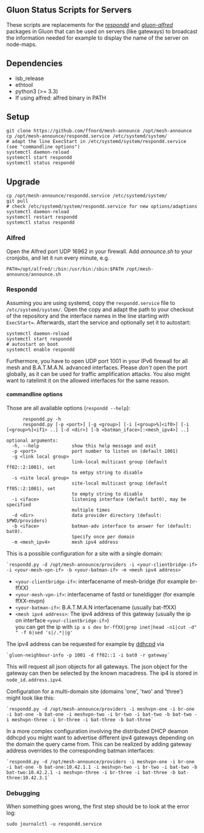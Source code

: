 Gluon Status Scripts for Servers
--------------------------------

These scripts are replacements for the *[respondd]* and *[gluon-alfred]*
packages in Gluon that can be used on servers (like gateways) to broadcast the
information needed for example to display the name of the server on node-maps.

[respondd]: https://github.com/freifunk-gluon/packages/tree/master/net/respondd
[gluon-alfred]: https://github.com/freifunk-gluon/gluon/tree/master/package/gluon-alfred

## Dependencies

 * lsb\_release
 * ethtool
 * python3 (>= 3.3)
 * If using alfred: alfred binary in PATH

## Setup

    git clone https://github.com/ffnord/mesh-announce /opt/mesh-announce
    cp /opt/mesh-announce/respondd.service /etc/systemd/system/
    # adapt the line ExecStart in /etc/systemd/system/respondd.service (see "commandline options")
    systemctl daemon-reload
    systemctl start respondd
    systemctl status respondd

     
## Upgrade

    cp /opt/mesh-announce/respondd.service /etc/systemd/system/
    git pull
    # check /etc/systemd/system/respondd.service for new options/adaptions
    systemctl daemon-reload
    systemctl restart respondd
    systemctl status respondd

### Alfred

Open the Alfred port UDP 16962 in your firewall. Add _announce.sh_ to your
cronjobs, and let it run every minute, e.g.

    PATH=/opt/alfred/:/bin:/usr/bin:/sbin:$PATH /opt/mesh-announce/announce.sh

### Respondd

Assuming you are using systemd, copy the `respondd.service` file to
`/etc/systemd/system/`. Open the copy and adapt the path to your checkout of
the repository and the interface names in the line starting with `ExecStart=`.
Afterwards, start the service and optionally set it to autostart:

    systemctl daemon-reload
    systemctl start respondd
    # autostart on boot
    systemctl enable respondd

Furthermore, you have to open UDP port 1001 in your IPv6 firewall for all mesh
and B.A.T.M.A.N. advanced interfaces. Please *don't* open the port globally, as
it can be used for traffic amplification attacks. You also might want to
ratelimit it on the allowed interfaces for the same reason.

#### commandline options

Those are all available options (`respondd --help`):

```
      respondd.py -h
      respondd.py [-p <port>] [-g <group>] [-i [<group>%]<if0>] [-i [<group>%]<if1> ..] [-d <dir>] [-b <batman_iface>[:<mesh_ipv4>] ..]

optional arguments:
  -h, --help            show this help message and exit
  -p <port>             port number to listen on (default 1001)
  -g <link local group>
                        link-local multicast group (default ff02::2:1001), set
                        to emtpy string to disable
  -s <site local group>
                        site-local multicast group (default ff05::2:1001), set
                        to empty string to disable
  -i <iface>            listening interface (default bat0), may be specified
                        multiple times
  -d <dir>              data provider directory (default: $PWD/providers)
  -b <iface>            batman-adv interface to answer for (default: bat0).
                        Specify once per domain
  -m <mesh_ipv4>        mesh ipv4 address
```

This is a possible configuration for a site with a single domain:

    `respondd.py -d /opt/mesh-announce/providers -i <your-clientbridge-if> -i <your-mesh-vpn-if> -b <your-batman-if> -m <mesh ipv4 address>`

 * `<your-clientbridge-if>`: interfacename of mesh-bridge (for example br-ffXX)
 * `<your-mesh-vpn-if>`: interfacename of fastd or tuneldigger (for example ffXX-mvpn)
 * `<your-batman-if>`: B.A.T.M.A.N interfacename (usually bat-ffXX)
 * `<mesh ipv4 address>`: The ipv4 address of this gateway (usually the ip on interface `<your-clientbridge-if>`)  
    you can get the ip with `ip a s dev br-ffXX|grep inet|head -n1|cut -d" " -f 6|sed 's|/.*||g'`
    
The ipv4 address can be requested for example by
[ddhcpd](https://github.com/TobleMiner/gluon-sargon/blob/feature-respondd-gateway-update/ddhcpd/files/usr/sbin/ddhcpd-gateway-update#L3)
via

    `gluon-neighbour-info -p 1001 -d ff02::1 -i bat0 -r gateway`
    
This will request all json objects for all gateways. The json object for the
gateway can then be selected by the known macadress. The ip4 is stored in
`node_id.address.ipv4`.

Configuration for a multi-domain site (domains 'one', 'two' and 'three') might look like this:

    `respondd.py -d /opt/mesh-announce/providers -i meshvpn-one -i br-one -i bat-one -b bat-one -i meshvpn-two -i br-two -i bat-two -b bat-two -i meshvpn-three -i br-three -i bat-three -b bat-three`

In a more complex configuration involving the distributed DHCP deamon ddhcpd you might want to advertise different ipv4 gateways depending on the domain the query came from.
This can be realized by adding gateway address overrides to the corresponding batman interfaces:

    `respondd.py -d /opt/mesh-announce/providers -i meshvpn-one -i br-one -i bat-one -b bat-one:10.42.1.1 -i meshvpn-two -i br-two -i bat-two -b bat-two:10.42.2.1 -i meshvpn-three -i br-three -i bat-three -b bat-three:10.42.3.1`


### Debugging

When something goes wrong, the first step should be to look at the error log:

    sudo journalctl -u respondd.service
